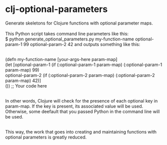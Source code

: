 # clj-optional-parameters
Generate skeletons for Clojure functions with optional parameter maps.
<br>
<br>This Python script takes command line parameters like this:
<br>  $ python generate_optional_parameters.py my-function-name optional-param-1 99 optional-param-2 42 and outputs something like this:

<br>  (defn my-function-name [your-args-here param-map]
<br>    (let [optional-param-1 (if (:optional-param-1 param-map) (:optional-param-1 param-map) 99)
<br>          optional-param-2 (if (:optional-param-2 param-map) (:optional-param-2 param-map) 42)]
<br>    ()) ;; Your code here

<br>In other words, Clojure will check for the presence of each optional key in param-map. If the key is present, 
its associated value will be used. Otherwise, some deefault that you passed Python in the command line will be used.

<br>This way, the work that goes into creating and maintaining functions with optional parameters is greatly reduced.
